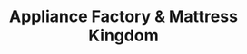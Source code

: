 ---
title: "Appliance Factory & Mattress Kingdom"
url: /parker/appliance-factory-und-mattress-kingdom/
shop: Elektronik
---